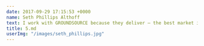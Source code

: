 ```yaml
---
date: 2017-09-29 17:15:53 +0000
name: Seth Phillips Althoff
text: I work with GROUNDSOURCE because they deliver — the best market insight, the most direct relationships, and, ultimately, the best deal.
title: 5.md
userImg: "/images/seth_phillips.jpg"
---
```

